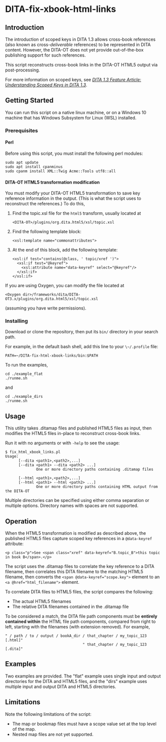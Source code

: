 # DITA-fix-xbook-html-links

## Introduction

The introduction of scoped keys in DITA 1.3 allows cross-book references (also known as cross-*deliverable* references) to be represented in DITA content. However, the DITA-OT does not yet provide out-of-the-box publishing support for such references.

This script reconstructs cross-book links in the DITA-OT HTML5 output via post-processing.

For more information on scoped keys, see 
[*DITA 1.3 Feature Article: Understanding Scoped Keys in DITA 1.3*](https://www.oasis-open.org/committees/download.php/56472/Understanding%20Scoped%20Keys%20In%20DITA%201.3.pdf).

## Getting Started

You can run this script on a native linux machine, or on a Windows 10 machine that has Windows Subsystem for Linux (WSL) installed.

### Prerequisites

#### Perl

Before using this script, you must install the following perl modules:

```
sudo apt update
sudo apt install cpanminus
sudo cpanm install XML::Twig Acme::Tools utf8::all
```

#### DITA-OT HTML5 transformation modification
You must modify your DITA-OT HTML5 transformation to save key reference information in the output. (This is what the script uses to reconstruct the references.) To do this,

1. Find the topic.xsl file for the `html5` transform, usually located at
   ```
   <DITA-OT>/plugins/org.dita.html5/xsl/topic.xsl
   ```
2. Find the following template block:
   ```
   <xsl:template name="commonattributes">
   ```
3. At the end of this block, add the following template:
   ```
   <xsl:if test="contains(@class, ' topic/xref ')">
     <xsl:if test="@keyref">
       <xsl:attribute name="data-keyref" select="@keyref"/>
     </xsl:if>
   </xsl:if>
   ```
If you are using Oxygen, you can modify the file located at
```
<Oxygen dir>/frameworks/dita/DITA-OT3.x/plugins/org.dita.html5/xsl/topic.xsl
```
(assuming you have write permissions).

### Installing

Download or clone the repository, then put its `bin/` directory in your search path.

For example, in the default bash shell, add this line to your `\~/.profile` file:

```
PATH=~/DITA-fix-html-xbook-links/bin:$PATH
```



To run the examples,

    cd ./example_flat
    ./runme.sh

and

    cd ./example_dirs
    ./runme.sh

## Usage

This utility takes .ditamap files and published HTML5 files as input, then modifies the HTML5 files in-place to reconstruct cross-book links.

Run it with no arguments or with `-help` to see the usage:

```
$ fix_html_xbook_links.pl
Usage:
      [--dita <path1>,<path2>,...]
      [--dita <path1> --dita <path2> ...]
              One or more directory paths containing .ditamap files

      [--html <path1>,<path2>,...]
      [--html <path1> --html <path2> ...]
              One or more directory paths containing HTML output from the DITA-OT
```

Multiple directories can be specified using either comma separation or multiple options. Directory names with spaces are not supported.

## Operation

When the HTML5 transformation is modified as described above, the published HTML5 files capture scoped key references in a `@data-keyref` attribute:

```
<p class="p">See <span class="xref" data-keyref="B.topic_B">this topic in book B</span>.</p>
```

The script uses the .ditamap files to correlate the key reference to a DITA filename, then correlates this DITA filename to the matching HTML5 filename, then converts the `<span @data-keyref="scope.key">` element to an `<a @href="html_filename">` element.

To correlate DITA files to HTML5 files, the script compares the following:

* The actual HTML5 filenames
* The relative DITA filenames contained in the .ditamap file

To be considered a match, the DITA file path components must be **entirely contained within** the HTML file path components, compared from right to left, starting with the filenames (with extension removed). For example,

```
" / path / to / output / bookA_dir / that_chapter / my_topic_123 [.html]"
                                   " that_chapter / my_topic_123 [.dita]"
```

## Examples

Two examples are provided. The "flat" example uses single input and output directories for the DITA and HTML5 files, and the "dirs" example uses multiple input and output DITA and HTML5 directories.

## Limitations

Note the following limitations of the script:

* The map or bookmap files must have a scope value set at the top level of the map.
* Nested map files are not yet supported.
